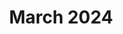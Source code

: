--- 
layout: default
title: March 2024
nav_order: 20
has_children: true
permalink: /docs/march_24
---